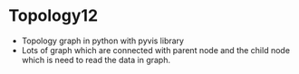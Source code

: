 # Topology12

- Topology graph in python with pyvis library
- Lots of graph which are connected with parent node and the child node which is need to read the data in graph.
